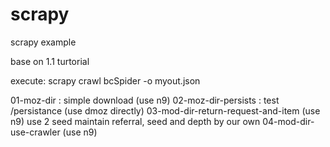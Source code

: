 # scrapy
scrapy example

base on 1.1 turtorial

execute:
scrapy crawl  bcSpider  -o myout.json

01-moz-dir : simple download (use n9)
02-moz-dir-persists : test /persistance (use dmoz directly) 
03-mod-dir-return-request-and-item (use n9)
    use 2 seed 
    maintain referral, seed and depth by our own
04-mod-dir-use-crawler (use n9)
